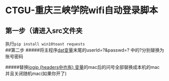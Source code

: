 CTGU-重庆三峡学院wifi自动登录脚本
=================
第一步（请进入src文件夹
-----------------
执行`pip install win10toast requests`  
##第二步
#####将主程序<u>dat变量</u>末尾的userId=?&passwd=? 中的?分别替换为账号密码

#####替换<u>logip (headers中也有) 变量</u>的mac后的问号全部替换成本机的mac  
并且关闭随机mac(如果你开了)
